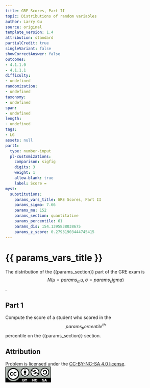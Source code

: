 ```yaml
---
title: GRE Scores, Part II
topic: Distributions of random variables
author: Larry Gu
source: original
template_version: 1.4
attribution: standard
partialCredit: true
singleVariant: false
showCorrectAnswer: false
outcomes:
- 4.1.1.0
- 4.1.1.1
difficulty:
- undefined
randomization:
- undefined
taxonomy:
- undefined
span:
- undefined
length:
- undefined
tags:
- LG
assets: null
part1:
  type: number-input
  pl-customizations:
    comparison: sigfig
    digits: 3
    weight: 1
    allow-blank: true
    label: Score =
myst:
  substitutions:
    params_vars_title: GRE Scores, Part II
    params_sigma: 7.66
    params_mu: 152
    params_section: quantitative
    params_percentile: 61
    params_dis: 154.1395838038675
    params_z_score: 0.27931903444745415
---
```

# {{ params_vars_title }}
The distribution of the {{params_section}} part of the GRE exam is $$N(\mu={{params_mu}},\sigma={{params_sigma}})$$.

## Part 1

Compute the score of a student who scored in the $${{params_percentile}} ^{th}$$ percentile on the {{params_section}}  section.

## Attribution

Problem is licensed under the [CC-BY-NC-SA 4.0 license](https://creativecommons.org/licenses/by-nc-sa/4.0/).<br> ![The Creative Commons 4.0 license requiring attribution-BY, non-commercial-NC, and share-alike-SA license.](https://raw.githubusercontent.com/firasm/bits/master/by-nc-sa.png)